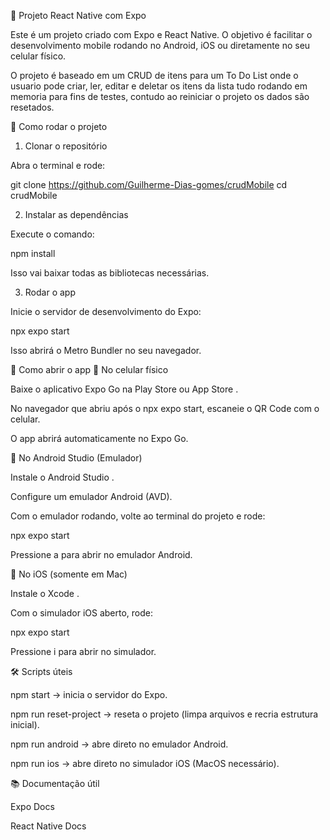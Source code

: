 📱 Projeto React Native com Expo

Este é um projeto criado com Expo e React Native.
O objetivo é facilitar o desenvolvimento mobile rodando no Android, iOS ou diretamente no seu celular físico.

O projeto é baseado em um CRUD de itens para um To Do List onde o usuario pode criar, ler, editar e deletar os itens da lista tudo rodando em memoria para fins de testes, contudo ao reiniciar o projeto os dados são resetados.

🚀 Como rodar o projeto
1. Clonar o repositório

Abra o terminal e rode:

git clone https://github.com/Guilherme-Dias-gomes/crudMobile
cd crudMobile

2. Instalar as dependências

Execute o comando:

npm install


Isso vai baixar todas as bibliotecas necessárias.

3. Rodar o app

Inicie o servidor de desenvolvimento do Expo:

npx expo start


Isso abrirá o Metro Bundler no seu navegador.

📲 Como abrir o app
🔹 No celular físico

Baixe o aplicativo Expo Go na Play Store
 ou App Store
.

No navegador que abriu após o npx expo start, escaneie o QR Code com o celular.

O app abrirá automaticamente no Expo Go.

🔹 No Android Studio (Emulador)

Instale o Android Studio
.

Configure um emulador Android (AVD).

Com o emulador rodando, volte ao terminal do projeto e rode:

npx expo start


Pressione a para abrir no emulador Android.

🔹 No iOS (somente em Mac)

Instale o Xcode
.

Com o simulador iOS aberto, rode:

npx expo start


Pressione i para abrir no simulador.

🛠 Scripts úteis

npm start → inicia o servidor do Expo.

npm run reset-project → reseta o projeto (limpa arquivos e recria estrutura inicial).

npm run android → abre direto no emulador Android.

npm run ios → abre direto no simulador iOS (MacOS necessário).

📚 Documentação útil

Expo Docs

React Native Docs
